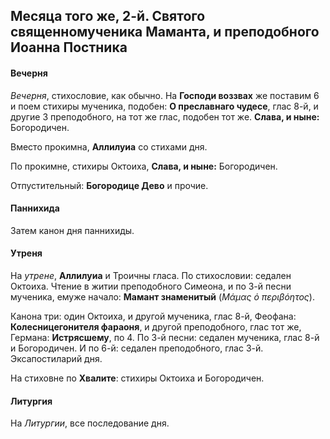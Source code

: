 
## Месяца того же, 2-й. Святого священномученика Маманта, и преподобного Иоанна Постника

#### Вечерня

*Вечерня*, стихословие, как обычно. На **Господи воззвах** же поставим 6 и
поем стихиры мученика, подобен: **О преславнаго чудесе**, глас 8-й,
и другие 3 преподобного, на тот же глас, подобен тот же. **Слава, и ныне:** Богородичен.

Вместо прокимна, **Аллилуиа** со стихами дня. 

По прокимне, стихиры Октоиха, **Слава, и ныне:** Богородичен.

Отпустительный: **Богородице Дево** и прочие.

#### Паннихида

Затем канон дня паннихиды.

#### Утреня

На *утрене*, **Аллилуиа** и Троичны гласа. По стихословии: седален Октоиха. Чтение в 
житии преподобного Симеона, и по 3-й песни мученика, емуже начало: **Мамант знаменитый** 
(*Μάμας ὁ περιβόητος*).

Канона три: один Октоиха, и другой мученика, глас 8-й, Феофана: **Колесницегонителя 
фараоня**, и другой преподобного, глас тот же, Германа: **Истрясшему**, по 4. 
По 3-й песни: седален мученика, глас 8-й и Богородичен. 
И по 6-й: седален преподобного, глас 3-й. 
Эксапостиларий дня. 

На стиховне по **Хвалите**: стихиры Октоиха и Богородичен.

#### Литургия

На *Литургии*, все последование дня.
